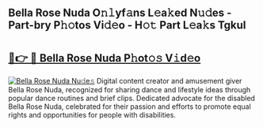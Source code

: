 ## Bella Rose Nuda O𝚗𝚕yf𝚊ns L𝚎a𝚔ed N𝚞𝚍es - Part-bry P𝚑𝚘tos Vi𝚍𝚎o - H𝚘𝚝 Part L𝚎a𝚔s TgkuI

# <h2><a href="http://kfatqll.oniu.top/?m=Bella+Rose+Nuda">🔗👉 🔴 Bella Rose Nuda P𝚑ot𝚘𝚜 V𝚒d𝚎o</a></h2>

[![Bella Rose Nuda Nu𝚍e𝚜](https://i.imgur.com/0qMVB7G.gif)](http://kfatqll.oniu.top/?m=Bella+Rose+Nuda)
Digital content creator and amusement giver Bella Rose Nuda, recognized for sharing dance and lifestyle ideas through popular dance routines and brief clips. Dedicated advocate for the disabled Bella Rose Nuda, celebrated for their passion and efforts to promote equal rights and opportunities for people with disabilities.  
